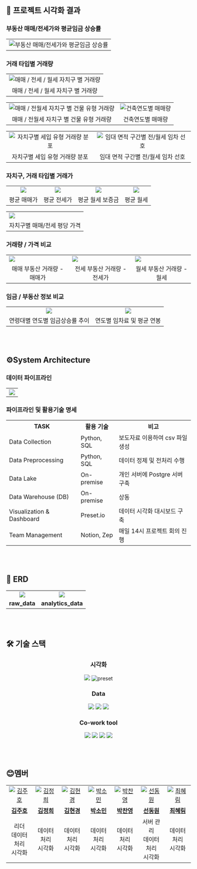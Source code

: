 ## 📍 프로젝트 시각화 결과
### 부동산 매매/전세가와 평균임금 상승률
<table>
  <tr>
    <td align="center">
      <img src="https://github.com/yygs321/more-wages-for-homes/blob/main/pics/visualization_screenshots/image%20(2).png" alt="부동산 매매/전세가와 평균임금 상승률">
    </td>
  </tr>
</table>

### 거래 타입별 거래량
<table>
  <tr>
    <td align="center">
      <img src="https://github.com/yygs321/more-wages-for-homes/blob/main/pics/visualization_screenshots/image%20(4).png" alt="매매 / 전세 / 월세 자치구 별 거래량">
    </td>
  </tr>
  <tr>
    <td align="center">
      <span>매매 / 전세 / 월세 자치구 별 거래량</span>
    </td>
  </tr>
</table>

<table>
  <tr>
    <td align="center">
      <img src="https://github.com/yygs321/more-wages-for-homes/blob/main/pics/visualization_screenshots/image%20(5).png" alt="매매 / 전월세 자치구 별 건물 유형 거래량">
    </td>
    <td align="center">
      <img src="https://github.com/yygs321/more-wages-for-homes/blob/main/pics/visualization_screenshots/image%20(6).png" alt="건축연도별 매매량">
    </td>
  </tr>
  <tr>
    <td align="center">
      <span>매매 / 전월세 자치구 별 건물 유형 거래량</span>
    </td>
    <td align="center">
      <span>건축연도별 매매량</span>
    </td>
  </tr>
</table>
<table>
  <tr>
    <td align="center">
      <img src="https://github.com/yygs321/more-wages-for-homes/blob/main/pics/visualization_screenshots/image%20(7).png" alt="자치구별 세입 유형 거래량 분포">
    </td>
    <td align="center">
      <img src="https://github.com/yygs321/more-wages-for-homes/blob/main/pics/visualization_screenshots/image%20(8).png" alt="임대 면적 구간별 전/월세 임차 선호">
    </td>
  </tr>
  <tr>
    <td align="center">
      <span>자치구별 세입 유형 거래량 분포</span>
    </td>
    <td align="center">
      <span>임대 면적 구간별 전/월세 임차 선호</span>
    </td>
  </tr>
</table>


### 자치구, 거래 타입별 거래가

<table>
  <tr>
    <td align="center">
      <img src="https://github.com/yygs321/more-wages-for-homes/blob/main/pics/visualization_screenshots/image%20(9).png"/>
    </td>
    <td align="center">
      <img src="https://github.com/yygs321/more-wages-for-homes/blob/main/pics/visualization_screenshots/image%20(10).png" />
    </td>
    <td align="center">
      <img src="https://github.com/yygs321/more-wages-for-homes/blob/main/pics/visualization_screenshots/image%20(11).png" />
    </td>
    <td align="center">
      <img src="https://github.com/yygs321/more-wages-for-homes/blob/main/pics/visualization_screenshots/image%20(12).png" />
    </td>
  </tr>
  <tr>
    <td align="center">
      <span>평균 매매가</span>
    </td>
    <td align="center">
      <span>평균 전세가</span>
    </td>
    <td align="center">
      <span>평균 월세 보증금</span>
    </td>
    <td align="center">
      <span>평균 월세</span>
    </td>
  </tr>
</table>
<table>
<tr>
  <td>
    <img src="https://github.com/yygs321/more-wages-for-homes/blob/main/pics/visualization_screenshots/image%20(13).png" />
  </td>
</tr>
<tr>
    <td align="center">
      <span>자치구별 매매/전세 평당 가격</span>
    </td>
</tr>
</table>

### 거래량 / 가격 비교
<table>
  <tr>
    <td>
      <img src="https://github.com/yygs321/more-wages-for-homes/blob/main/pics/visualization_screenshots/image%20(14).png" />
    </td>
      <td>
      <img src="https://github.com/yygs321/more-wages-for-homes/blob/main/pics/visualization_screenshots/image%20(15).png" />
    </td>
      <td>
      <img src="https://github.com/yygs321/more-wages-for-homes/blob/main/pics/visualization_screenshots/image%20(16).png" />
    </td>
  </tr>
  <tr>
    <td align="center">
      <span>매매 부동산 거래량 - 매매가</span>
    </td>
    <td align="center">
      <span>전세 부동산 거래량 - 전세가</span>
    </td>
    <td align="center">
      <span>월세 부동산 거래량 - 월세</span>
    </td>
  </tr>
</table>

### 임금 / 부동산 정보 비교

<table>
  <tr>
    <td align="center">
      <img src="https://github.com/yygs321/more-wages-for-homes/blob/main/pics/visualization_screenshots/image%20(17).png" />
    </td>
    <td align="center">
      <img src="https://github.com/yygs321/more-wages-for-homes/blob/main/pics/visualization_screenshots/image%20(18).png" />
    </td>
  </tr>
  <tr>
    <td align="center">
      <span>연령대별 연도별 임금상승률 추이</span>
    </td>
    <td align="center">
      <span>연도별 임차료 및 평균 연봉</span>
    </td>
  </tr>
</table>

</br>
</br>

## ⚙System Architecture

### 데이터 파이프라인

<table>
  <td align="center">
    <img src="https://github.com/yygs321/more-wages-for-homes/blob/main/pics/system_architecture.png">
  </td>
</table>

### 파이프라인 및 활용기술 명세
<table>
  <tr>
    <th>TASK</th>
    <th>활용 기술</th>
    <th>비고</th>
  </tr>
  <tr>
    <td>Data Collection</td>
    <td>Python, SQL</td>
    <td>보도자료 이용하여 csv 파일 생성</td>
  </tr>
  <tr>
    <td>Data Preprocessing</td>
    <td>Python, SQL</td>
    <td>데이터 정제 및 전처리 수행</td>
  </tr>
  <tr>
    <td>Data Lake</td>
    <td>On-premise</td>
    <td>개인 서버에 Postgre 서버 구축</td>
  </tr>
  <tr>
    <td>Data Warehouse (DB)</td>
    <td>On-premise</td>
    <td>상동</td>
  </tr>
  <tr>
    <td>Visualization & Dashboard</td>
    <td>Preset.io</td>
    <td>데이터 시각화 대시보드 구축</td>
  </tr>
  <tr>
    <td>Team Management</td>
    <td>Notion, Zep</td>
    <td>매일 14시 프로젝트 회의 진행</td>
  </tr>
</table>

</br>
</br>

## 💾 ERD
<table>
  <tr>
    <td align="center">
        <img src="https://github.com/yygs321/more-wages-for-homes/blob/main/pics/raw_data_erd.png">
    </td>
    <td align="center">
        <img src="https://github.com/yygs321/more-wages-for-homes/blob/main/pics/analytics_erd.png">
    </td>
  </tr>
  <tr>
    <td align="center">
      <b>raw_data</b>
    </td>
    <td align="center">
      <b>analytics_data</b>
    </td>
  </tr>
</table>

</br>
</br>

##  🛠 기술 스택

<h3 align="center">시각화</h3>
<p align="center">
    <img src="https://img.shields.io/badge/apachesuperset-20A6C9?&logo=apachesuperset&logoColor=white">
    <img src="https://img.shields.io/badge/preset-00B992?logoColor=white" alt="preset" />
</p>
<h3 align="center">Data</h3>
<p align="center">
    <img src="https://img.shields.io/badge/postgresql-4169E1?&logo=postgresql&logoColor=white">
    <img src="https://img.shields.io/badge/Python-3776AB?&logo=python&logoColor=white">
    <img src="https://img.shields.io/badge/pandas-150458?&logo=pandas&logoColor=white">
</p>
<h3 align="center">Co-work tool</h3>
<p align="center">
    <img src="https://img.shields.io/badge/ubuntu-E95420?&logo=ubuntu&logoColor=white">
    <img src="https://img.shields.io/badge/github-181717?&logo=github&logoColor=white">
    <img src="https://img.shields.io/badge/Notion-232F3E?&logo=Notion&logoColor=white">
    <img src="https://img.shields.io/badge/slack-E4637C?&logo=slack&logoColor=white">
</p>

</br>
</br>

## 😊멤버

<table>
  <tr>
    <td align="center">
      <a href="https://github.com/hosic2">
        <img src="https://github.com/hosic2.png" alt="김주호" />
      </a>
    </td>
     <td align="center">
      <a href="https://github.com/kimhee02">
        <img src="https://github.com/kimhee02.png" alt="김정희" />
      </a>
    </td>
    <td align="center">
      <a href="https://github.com/DEHailey">
        <img src="https://github.com/DEHailey.png" alt="김현경" />
      </a>
    </td>
    <td align="center">
      <a href="https://github.com/yygs321">
        <img src="https://github.com/yygs321.png" alt="박소민" />
      </a>
    </td>
    <td align="center">
      <a href="https://github.com/Park-Chanyeong">
        <img src="https://github.com/Park-Chanyeong.png" alt="박찬영" />
      </a>
    </td>
    <td align="center">
      <a href="https://github.com/boolYikes">
        <img src="https://github.com/boolYikes.png" alt="선동원" />
      </a>
    </td>
    <td align="center">
      <a href="https://github.com/HaelimC">
        <img src="https://github.com/HaelimC.png" alt="최혜림" />
      </a>
    </td>
  </tr>
  <tr>
    <td align="center">
      <a href="https://github.com/hosic2">
        <b>김주호</b>
      </a>
    </td>
     <td align="center">
      <a href="https://github.com/kimhee02">
        <b>김정희</b>
      </a>
    </td>
    <td align="center">
      <a href="https://github.com/DEHailey">
        <b>김현경</b>
      </a>
    </td>
    <td align="center">
      <a href="https://github.com/yygs321">
        <b>박소민</b>
      </a>
    </td>
    <td align="center">
      <a href="https://github.com/Park-Chanyeong">
        <b>박찬영</b>
      </a>
    </td>
    <td align="center">
      <a href="https://github.com/boolYikes">
        <b>선동원</b>
      </a>
    </td>
    <td align="center">
      <a href="https://github.com/HaelimC">
        <b>최혜림</b>
      </a>
    </td>
  </tr>
  <tr>
    <td align="center">
      <span>리더<br>데이터 처리<br>시각화</span>
    </td>
    <td align="center">
      <span>데이터 처리<br>시각화</span>
    </td>
    <td align="center">
      <span>데이터 처리<br>시각화</span>
    </td>
    <td align="center">
      <span>데이터 처리<br>시각화</span>
    </td>
    <td align="center">
      <span>데이터 처리<br>시각화</span>
    </td>
    <td align="center">
      <span>서버 관리<br>데이터 처리<br>시각화</span>
    </td>
    <td align="center">
      <span>데이터 처리<br>시각화</span>
    </td>
  </tr>
</table>
